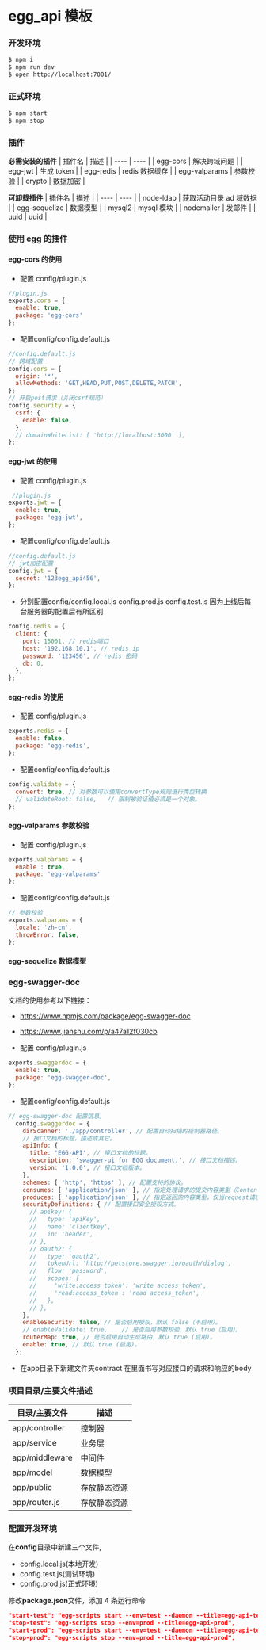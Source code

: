 # egg_api 模板

### 开发环境

```bash
$ npm i
$ npm run dev
$ open http://localhost:7001/
```

### 正式环境

```bash
$ npm start
$ npm stop
```

### 插件

**必需安装的插件**
| 插件名 | 描述 |
| ---- | ---- |
| egg-cors | 解决跨域问题 |
| egg-jwt | 生成 token |
| egg-redis | redis 数据缓存 |
| egg-valparams | 参数校验 |
| crypto | 数据加密 |

**可卸载插件**
| 插件名 | 描述 |
| ---- | ---- |
| node-ldap | 获取活动目录 ad 域数据 |
| egg-sequelize | 数据模型 |
| mysql2 | mysql 模块 |
| nodemailer | 发邮件 |
| uuid | uuid |

### 使用 egg 的插件

#### egg-cors 的使用

- 配置 config/plugin.js

```js
//plugin.js
exports.cors = {
  enable: true,
  package: 'egg-cors'
};
```

- 配置config/config.default.js
```js
//config.default.js
// 跨域配置
config.cors = {
  origin: '*',
  allowMethods: 'GET,HEAD,PUT,POST,DELETE,PATCH',
};
// 开启post请求（关闭csrf规范）
config.security = {
  csrf: {
    enable: false,
  },
  // domainWhiteList: [ 'http://localhost:3000' ],
};
```


#### egg-jwt 的使用
- 配置 config/plugin.js

```js
 //plugin.js
exports.jwt = {
  enable: true,
  package: 'egg-jwt',
};
```
- 配置config/config.default.js
```js
//config.default.js
// jwt加密配置
config.jwt = {
  secret: '123egg_api456',
};
```

- 分别配置config/config.local.js config.prod.js config.test.js
因为上线后每台服务器的配置后有所区别
```js
config.redis = {
  client: {
    port: 15001, // redis端口
    host: '192.168.10.1', // redis ip
    password: '123456', // redis 密码
    db: 0,
  },
};
```
#### egg-redis 的使用
- 配置 config/plugin.js

```js
exports.redis = {
  enable: false,
  package: 'egg-redis',
};
```
- 配置config/config.default.js
```js
config.validate = {
  convert: true, // 对参数可以使用convertType规则进行类型转换
  // validateRoot: false,   // 限制被验证值必须是一个对象。
};
```
#### egg-valparams 参数校验

- 配置 config/plugin.js

```js
exports.valparams = {
  enable : true,
  package: 'egg-valparams'
};
```

- 配置config/config.default.js

```js
// 参数校验
exports.valparams = {
  locale: 'zh-cn',
  throwError: false,
};
```
#### egg-sequelize 数据模型


### egg-swagger-doc
文档的使用参考以下链接：
- https://www.npmjs.com/package/egg-swagger-doc
- https://www.jianshu.com/p/a47a12f030cb

- 配置 config/plugin.js

```js
exports.swaggerdoc = {
  enable: true,
  package: 'egg-swagger-doc',
};
```
- 配置config/config.default.js

```js
// egg-swagger-doc 配置信息。
  config.swaggerdoc = {
    dirScanner: './app/controller', // 配置自动扫描的控制器路径。
    // 接口文档的标题，描述或其它。
    apiInfo: {
      title: 'EGG-API', // 接口文档的标题。
      description: 'swagger-ui for EGG document.', // 接口文档描述。
      version: '1.0.0', // 接口文档版本。
    },
    schemes: [ 'http', 'https' ], // 配置支持的协议。
    consumes: [ 'application/json' ], // 指定处理请求的提交内容类型（Content-Type），例如application/json, text/html。
    produces: [ 'application/json' ], // 指定返回的内容类型，仅当request请求头中的(Accept)类型中包含该指定类型才返回。
    securityDefinitions: { // 配置接口安全授权方式。
      // apikey: {
      //   type: 'apiKey',
      //   name: 'clientkey',
      //   in: 'header',
      // },
      // oauth2: {
      //   type: 'oauth2',
      //   tokenUrl: 'http://petstore.swagger.io/oauth/dialog',
      //   flow: 'password',
      //   scopes: {
      //     'write:access_token': 'write access_token',
      //     'read:access_token': 'read access_token',
      //   },
      // },
    },
    enableSecurity: false, // 是否启用授权，默认 false（不启用）。
    // enableValidate: true,    // 是否启用参数校验，默认 true（启用）。
    routerMap: true, // 是否启用自动生成路由，默认 true (启用)。
    enable: true, // 默认 true (启用)。
  };
```
- 在app目录下新建文件夹contract
在里面书写对应接口的请求和响应的body

### 项目目录/主要文件描述

| 目录/主要文件  | 描述         |
| -------------- | ------------ |
| app/controller | 控制器       |
| app/service    | 业务层       |
| app/middleware | 中间件       |
| app/model      | 数据模型     |
| app/public     | 存放静态资源 |
| app/router.js  | 存放静态资源 |

### 配置开发环境

在**config**目录中新建三个文件,

- config.local.js(本地开发)
- config.test.js(测试环境)
- config.prod.js(正式环境)

修改**package.json**文件，添加 4 条运行命令

```json
"start-test": "egg-scripts start --env=test --daemon --title=egg-api-test",
"stop-test": "egg-scripts stop --env=prod --title=egg-api-prod",
"start-prod": "egg-scripts start --env=test --daemon --title=egg-api-test",
"stop-prod": "egg-scripts stop --env=prod --title=egg-api-prod",
```
